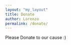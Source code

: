 ```yaml
---
layout: "my_layout"
title: Donate
author: Lorenzo
permalink: /donate/
---
```


 Please Donate to our cause :)


